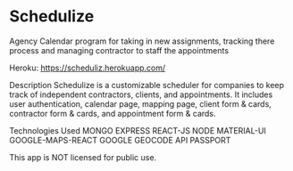 # Schedulize
Agency Calendar program for taking in new assignments, tracking there process and managing contractor to staff the appointments

Heroku: https://scheduliz.herokuapp.com/

Description
Schedulize is a customizable scheduler for companies to keep track of independent contractors, clients, and appointments. 
It includes user authentication, calendar page, mapping page, client form & cards, contractor form & cards, and appointment form & cards.


Technologies Used
MONGO
EXPRESS
REACT-JS
NODE 
MATERIAL-UI
GOOGLE-MAPS-REACT
GOOGLE GEOCODE API
PASSPORT


This app is NOT licensed for public use. 
